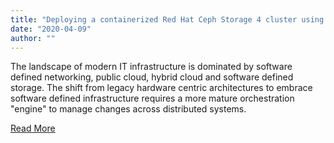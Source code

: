 ```yaml
---
title: "Deploying a containerized Red Hat Ceph Storage 4 cluster using ceph-ansible"
date: "2020-04-09"
author: ""
---
```


The landscape of modern IT infrastructure is dominated by software defined networking, public cloud, hybrid cloud and software defined storage. The shift from legacy hardware centric architectures to embrace software defined infrastructure requires a more mature orchestration "engine" to manage changes across distributed systems.

[Read More](https://www.redhat.com/en/blog/deploying-containerized-red-hat-ceph-storage-4-cluster-using-ceph-ansible)
